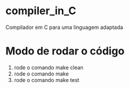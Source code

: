 # compiler_in_C
Compilador em C para uma linguagem adaptada

# Modo de rodar o código
1. rode o comando make clean
2. rode o comando make
3. rode o comando make test